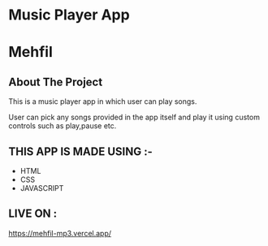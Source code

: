 # Music Player App

# Mehfil

## About The Project
This is a music player app in which user can play songs.

User can pick any songs provided in the app itself and play it using custom controls such as play,pause etc.

## THIS APP IS MADE USING :-
* HTML
* CSS
* JAVASCRIPT



## LIVE ON :

https://mehfil-mp3.vercel.app/

